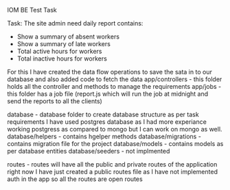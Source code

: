 IOM BE Test Task 

Task:  The site admin need daily report contains:
  - Show a summary of absent workers
  - Show a summary of late workers
  - Total active hours for workers
  - Total inactive hours for workers

  For this I have created the data flow operations to save the sata in to our database and also added code to fetch the data
  app/controllers - this folder holds all the controller and methods to manage the requirements
  app/jobs - this folder has a job file (report.js which will run the job at midnight and send the reports to all the clients)
  
  database - database folder to create database structure as per task requirements I have used postgres database as I had more experiance working 
			 postgress as compared to mongo but I can work on mongo as well. 
  database/helpers - contains hgelper methods
  database/migrations - contains migration file for the project
  database/models - contains models as per database entities
  database/seeders - not implmented

  routes -  routes will have all the public and private routes of the application
			right  now I have just created a public routes file as I have not implemented auth in the app so all the routes are open routes